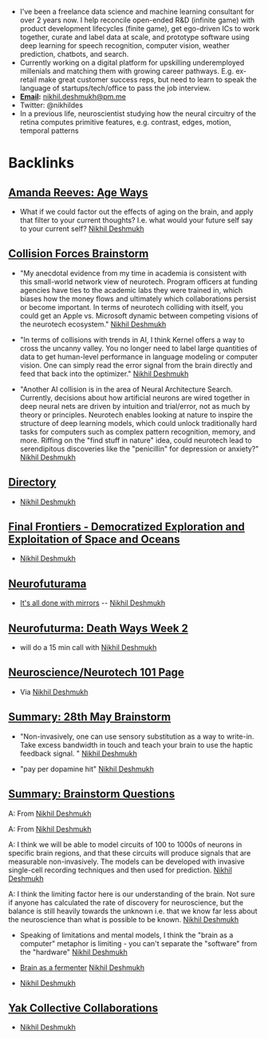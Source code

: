 - I've been a freelance data science and machine learning consultant for over 2 years now. I help reconcile open-ended R&D (infinite game) with product development lifecycles (finite game), get ego-driven ICs to work together, curate and label data at scale, and prototype software using deep learning for speech recognition, computer vision, weather prediction, chatbots, and search.
- Currently working on a digital platform for upskilling underemployed millenials and matching them with growing career pathways. E.g. ex-retail make great customer success reps, but need to learn to speak the language of startups/tech/office to pass the job interview.  
- **[Email](<Email.md>):** nikhil.deshmukh@pm.me
- Twitter: @nikhildes  
- In a previous life, neuroscientist studying how the neural circuitry of the retina computes primitive features, e.g. contrast, edges, motion, temporal patterns 

# Backlinks
## [Amanda Reeves: Age Ways](<Amanda Reeves: Age Ways.md>)
- What if we could factor out the effects of aging on the brain, and apply that filter to your current  thoughts? I.e. what would your future self say to your current self? [Nikhil Deshmukh](<Nikhil Deshmukh.md>)

## [Collision Forces Brainstorm](<Collision Forces Brainstorm.md>)
- "My anecdotal evidence from my time in academia is consistent with this small-world network view of neurotech. Program officers at funding agencies have ties to the academic labs they were trained in, which biases how the money flows and ultimately which collaborations persist or become important.  In terms of neurotech colliding with itself, you could get an Apple vs. Microsoft dynamic between competing visions of the neurotech ecosystem." [Nikhil Deshmukh](<Nikhil Deshmukh.md>)

- "In terms of collisions with trends in AI, I think Kernel offers a way to cross the uncanny valley. You no longer need to label large quantities of data to get human-level performance in language modeling or computer vision. One can simply read the error signal from the brain directly and feed that back into the optimizer." [Nikhil Deshmukh](<Nikhil Deshmukh.md>)

- "Another AI collision is in the area of Neural Architecture Search. Currently, decisions about how artificial neurons are wired together in deep neural nets are driven by intuition and trial/error, not as much by theory or principles. Neurotech enables looking at nature to inspire the structure of deep learning models, which could unlock traditionally hard tasks for computers such as complex pattern recognition, memory, and more. Riffing on the "find stuff in nature" idea, could neurotech lead to serendipitous discoveries like the "penicillin" for depression or anxiety?" [Nikhil Deshmukh](<Nikhil Deshmukh.md>)

## [Directory](<Directory.md>)
- [Nikhil Deshmukh](<Nikhil Deshmukh.md>)

## [Final Frontiers - Democratized Exploration and Exploitation of Space and Oceans](<Final Frontiers - Democratized Exploration and Exploitation of Space and Oceans.md>)
- [Nikhil Deshmukh](<Nikhil Deshmukh.md>)

## [Neurofuturama](<Neurofuturama.md>)
- [It's all done with mirrors](https://www.ncbi.nlm.nih.gov/pmc/articles/PMC4904333/) -- [Nikhil Deshmukh](<Nikhil Deshmukh.md>)

## [Neurofuturma: Death Ways Week 2](<Neurofuturma: Death Ways Week 2.md>)
- will do a 15 min call with [Nikhil Deshmukh](<Nikhil Deshmukh.md>)

## [Neuroscience/Neurotech 101 Page](<Neuroscience/Neurotech 101 Page.md>)
- Via [Nikhil Deshmukh](<Nikhil Deshmukh.md>)

## [Summary: 28th May Brainstorm](<Summary: 28th May Brainstorm.md>)
- "Non-invasively, one can use sensory substitution as a way to write-in. Take excess bandwidth in touch and teach your brain to use the haptic feedback signal. " [Nikhil Deshmukh](<Nikhil Deshmukh.md>)

- "pay per dopamine hit"  [Nikhil Deshmukh](<Nikhil Deshmukh.md>)

## [Summary: Brainstorm Questions](<Summary: Brainstorm Questions.md>)
A: From [Nikhil Deshmukh](<Nikhil Deshmukh.md>)

A: From [Nikhil Deshmukh](<Nikhil Deshmukh.md>)

A: I think we will be able to model circuits of 100 to 1000s of neurons in specific brain regions, and that these circuits will produce signals that are measurable non-invasively. The models can be developed with invasive single-cell recording techniques and then used for prediction. [Nikhil Deshmukh](<Nikhil Deshmukh.md>)

A: I think the limiting factor here is our understanding of the brain. Not sure if anyone has calculated the rate of discovery for neuroscience, but the balance is still heavily towards the unknown i.e. that we know far less about the neuroscience than what is possible to be known. [Nikhil Deshmukh](<Nikhil Deshmukh.md>)

- Speaking of limitations and mental models, I think the "brain as a computer" metaphor is limiting - you can't separate the "software" from the "hardware" [Nikhil Deshmukh](<Nikhil Deshmukh.md>)

- [Brain as a fermenter](https://discord.com/channels/692111190851059762/712459471787393054/714568451318087710) [Nikhil Deshmukh](<Nikhil Deshmukh.md>)

- [Nikhil Deshmukh](<Nikhil Deshmukh.md>)

## [Yak Collective Collaborations](<Yak Collective Collaborations.md>)
- [Nikhil Deshmukh](<Nikhil Deshmukh.md>)

